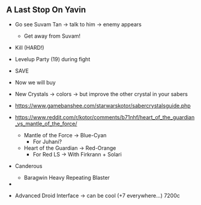 ## A Last Stop On Yavin

- Go see Suvam Tan -> talk to him -> enemy appears
    - Get away from Suvam!
- Kill (HARD!)
- Levelup Party (19) during fight
- SAVE
- Now we will buy


- New Crystals -> colors -> but improve the other crystal in your sabers
- https://www.gamebanshee.com/starwarskotor/sabercrystalsguide.php
- https://www.reddit.com/r/kotor/comments/b71nhf/heart_of_the_guardian_vs_mantle_of_the_force/
    - Mantle of the Force -> Blue-Cyan
        - For Juhani?
    - Heart of the Guardian -> Red-Orange
        - For Red LS -> With Firkrann + Solari


- Canderous
    - Baragwin Heavy Repeating Blaster

- 

- Advanced Droid Interface -> can be cool (+7 everywhere...) 7200c